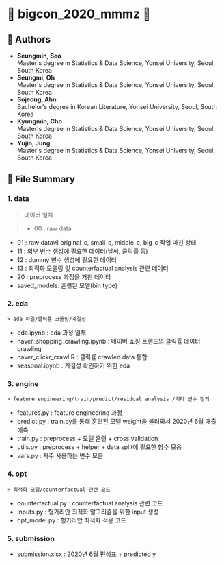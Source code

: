# :star2: bigcon_2020_mmmz :star2:

## :raising_hand: Authors
- **Seungmin, Seo**  
  Master's degree in Statistics & Data Science, Yonsei University, Seoul, South Korea
- **Seungmi, Oh**    
  Master's degree in Statistics & Data Science, Yonsei University, Seoul, South Korea
- **Sojeong, Ahn**   
  Bachelor's degree in Korean Literature, Yonsei University, Seoul, South Korea
- **Kyungmin, Cho**  
  Master's degree in Statistics & Data Science, Yonsei University, Seoul, South Korea
- **Yujin, Jung**   
  Master's degree in Statistics & Data Science, Yonsei University, Seoul, South Korea

## :open_file_folder: File Summary

### 1. data 
   > 데이터 일체

>
> - 00 : raw data
  - 01 : raw data에 original_c, small_c, middle_c, big_c 작업 마친 상태
  - 11 : 외부 변수 생성에 필요한 데이터(날씨, 클릭률 등)
  - 12 : dummy 변수 생성에 필요한 데이터
  - 13 : 최적화 모델링 및 counterfactual analysis 관련 데이터
  - 20 : preprocess 과정을 거친 데이터
  - saved_models: 훈련된 모델(bin type)

### 2. eda 
    > eda 파일/클릭률 크롤링/계절성

- eda.ipynb : eda 과정 일체
- naver_shopping_crawling.ipynb : 네이버 쇼핑 트렌드의 클릭률 데이터 crawling
- naver_clickr_crawl.R : 클릭률 crawled data 통합
- seasonal.ipynb : 계절성 확인하기 위한 eda

### 3. engine 
    > feature engineering/train/predict/residual analysis /기타 변수 정의

- features.py : feature engineering 과정
- predict.py : train.py를 통해 훈련된 모델 weight을 불러와서 2020년 6월 매출 예측
- train.py : preprocess + 모델 훈련 + cross validation
- utils.py : preprocess + helper + data split에 필요한 함수 모음
- vars.py : 자주 사용하는 변수 모음

### 4. opt
    > 최적화 모델/counterfactual 관련 코드

- counterfactual.py : counterfactual analysis 관련 코드
- inputs.py : 헝가리안 최적화 알고리즘을 위한 input 생성
- opt_model.py : 헝가리안 최적화 적용 코드

### 5. submission 
- submission.xlsx : 2020년 6월 편성표 + predicted y


